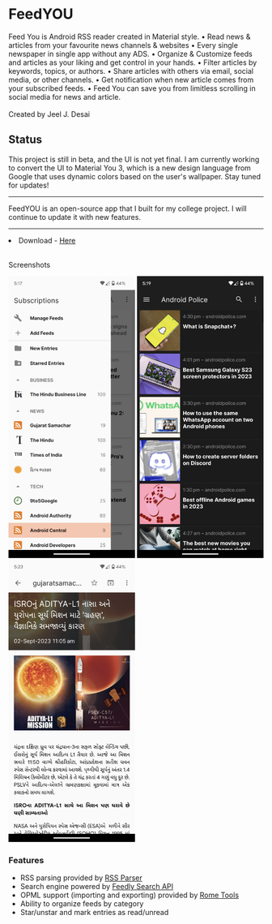 
# FeedYOU

Feed You is Android RSS reader created in Material style. • Read news & articles from your favourite news channels & websites • Every single newspaper in single app without any ADS. • Organize & Customize feeds and articles as your liking and get control in your hands. • Filter articles by keywords, topics, or authors. • Share articles with others via email, social media, or other channels. • Get notification when new article comes from your subscribed feeds. • Feed You can save you from limitless scrolling in social media for news and article.
<br> <br> Created by Jeel J. Desai

## Status

This project is still in beta, and the UI is not yet final. I am currently working to convert the UI to Material You 3, which is a new design language from Google that uses dynamic colors based on the user's wallpaper. Stay tuned for updates!


<hr>

FeedYOU is an open-source app that I built for my college project. I will continue to update it with new features.

<hr>

<li>Download - <a href="https://github.com/Jeel-Desai/feedyou/releases/download/1.1/feedyou-release-1.1.apk">Here</a></li>

<br>

Screenshots

<img width="250" src="Screenshot-1.jpg"> <img width="250" src="Screenshot-2.jpg"> <img width="250" src="Screenshot-3.jpg">
<h3>Features</h3>
<ul>
  <li>RSS parsing provided by <a href="https://github.com/prof18/RSS-Parser">RSS Parser</a></li>
  <li>Search engine powered by <a href="https://developer.feedly.com/v3/search/">Feedly Search API</a></li>
  <li>OPML support (importing and exporting) provided by <a href="https://github.com/rometools/rome">Rome Tools</a>
  <li>Ability to organize feeds by category</li>
  <li>Star/unstar and mark entries as read/unread</li>
</ul>

